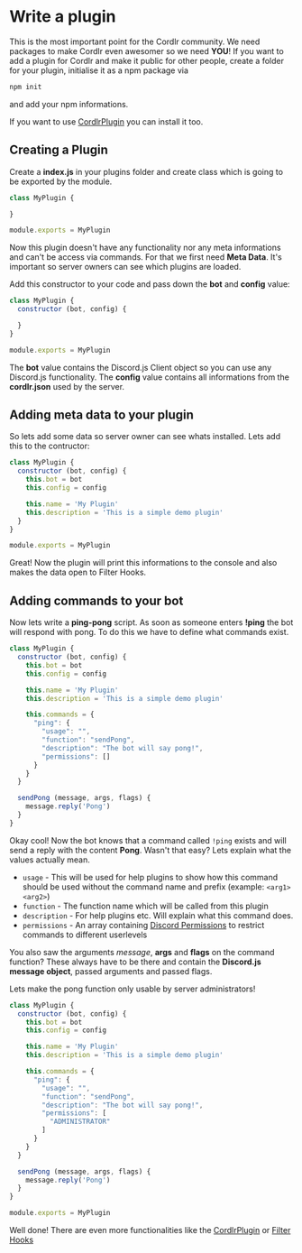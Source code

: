 # Write a plugin

This is the most important point for the Cordlr community. We need packages to make Cordlr even awesomer so we need **YOU**! If you want to add a plugin for Cordlr and make it public for other people, create a folder for your plugin, initialise it as a npm package via 

```sh
npm init
```

and add your npm informations.

If you want to use [CordlrPlugin](./cordlr-plugin.md) you can install it too.

## Creating a Plugin

Create a **index.js** in your plugins folder and create class which is going to be exported by the module.

```js
class MyPlugin {

}

module.exports = MyPlugin
```

Now this plugin doesn't have any functionality nor any meta informations and can't be access via commands. For that we first need **Meta Data**. It's important so server owners can see which plugins are loaded.

Add this constructor to your code and pass down the **bot** and **config** value:

```js
class MyPlugin {
  constructor (bot, config) {

  }
}

module.exports = MyPlugin
```

The **bot** value contains the Discord.js Client object so you can use any Discord.js functionality. The **config** value contains all informations from the **cordlr.json** used by the server.

## Adding meta data to your plugin

So lets add some data so server owner can see whats installed. Lets add this to the contructor:

```js
class MyPlugin {
  constructor (bot, config) {
    this.bot = bot
    this.config = config

    this.name = 'My Plugin'
    this.description = 'This is a simple demo plugin'
  }
}

module.exports = MyPlugin
```

Great! Now the plugin will print this informations to the console and also makes the data open to Filter Hooks.

## Adding commands to your bot

Now lets write a **ping-pong** script. As soon as someone enters **!ping** the bot will respond with pong. To do this we have to define what commands exist.

```js
class MyPlugin {
  constructor (bot, config) {
    this.bot = bot
    this.config = config

    this.name = 'My Plugin'
    this.description = 'This is a simple demo plugin'

    this.commands = {
      "ping": {
        "usage": "",
        "function": "sendPong",
        "description": "The bot will say pong!",
        "permissions": []
      }
    }
  }

  sendPong (message, args, flags) {
    message.reply('Pong')
  }
}
```

Okay cool! Now the bot knows that a command called `!ping` exists and will send a reply with the content **Pong**. Wasn't that easy? Lets explain what the values actually mean.

* `usage` - This will be used for help plugins to show how this command should be used without the command name and prefix (example: `<arg1> <arg2>`)
* `function` - The function name which will be called from this plugin
* `description` - For help plugins etc. Will explain what this command does.
* `permissions` - An array containing [Discord Permissions](https://discordapp.com/developers/docs/topics/permissions) to restrict commands to different userlevels

You also saw the arguments *message*, **args** and **flags** on the command function? These always have to be there and contain the **Discord.js message object**, passed arguments and passed flags.

Lets make the pong function only usable by server administrators!

```js
class MyPlugin {
  constructor (bot, config) {
    this.bot = bot
    this.config = config

    this.name = 'My Plugin'
    this.description = 'This is a simple demo plugin'

    this.commands = {
      "ping": {
        "usage": "",
        "function": "sendPong",
        "description": "The bot will say pong!",
        "permissions": [
          "ADMINISTRATOR"
        ]
      }
    }
  }

  sendPong (message, args, flags) {
    message.reply('Pong')
  }
}

module.exports = MyPlugin
```

Well done! There are even more functionalities like the [CordlrPlugin](./cordlr-plugin.md) or [Filter Hooks](./hooks.md)